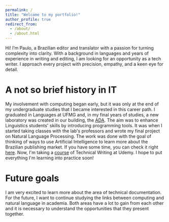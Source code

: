 ```yaml
---
permalink: /
title: "Welcome to my portfolio!"
author_profile: true
redirect_from: 
  - /about/
  - /about.html
---
```


Hi! I’m Paulo, a Brazilian editor and translator with a passion for turning complexity into clarity. With a background in languages and years of experience in writing and editing, I am looking for an opportunity as a tech writer. I approach every project with precision, empathy, and a keen eye for detail.

A not so brief history in IT
======

My involvement with computing began early, but it was only at the end of my undergraduate studies that I became interested in this career path. I graduated in Languages at UFMG and, in my final years of studies, a new laboratory was created in our building, the [ADA](http://www.letras.ufmg.br/nucleos/ada/). The aim was to enhance Linguistics students' skills by introducing programming tools. It was when I started taking classes with the lab's professors and wrote my final project on Natural Language Processing. The work was done with the goal of thinking of ways to use Artificial Intelligence to learn more about the Brazilian publishing market. If you have some time, you can check it right [here](https://paulocntlc.github.io//paulocantalice.github.io//files/TCC.pdf). Now, I'm taking a [course](https://www.udemy.com/course/start-your-career-as-user-assistance-developer/?couponCode=CMCPSALE24) of Technical Writing at Udemy. I hope to put everything I'm learning into practice soon!

Future goals
======
I am very excited to learn more about the area of ​​technical documentation. For the future, I want to continue studying the links between computing and natural language in academia. Both areas have a lot to gain from each other and it is necessary to understand the opportunities that they present together.